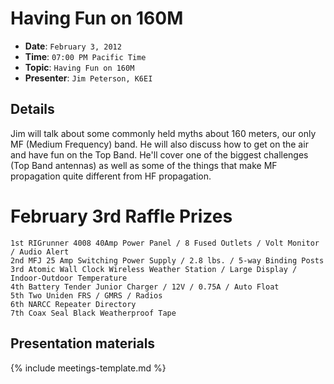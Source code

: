 # Having Fun on 160M

* **Date**: `February 3, 2012`
* **Time**: `07:00 PM Pacific Time`
* **Topic**: `Having Fun on 160M`
* **Presenter**: `Jim Peterson, K6EI`

## Details
Jim will talk about some commonly held myths about 160 meters, our only MF (Medium Frequency) band.  He will also discuss how to get on the air and have fun on the Top Band.  He'll cover one of the biggest challenges (Top Band antennas) as well as some of the things that make MF propagation quite different from HF propagation.

# February 3rd Raffle Prizes

```text
1st RIGrunner 4008 40Amp Power Panel / 8 Fused Outlets / Volt Monitor / Audio Alert
2nd MFJ 25 Amp Switching Power Supply / 2.8 lbs. / 5-way Binding Posts
3rd Atomic Wall Clock Wireless Weather Station / Large Display / Indoor-Outdoor Temperature
4th Battery Tender Junior Charger / 12V / 0.75A / Auto Float
5th Two Uniden FRS / GMRS / Radios
6th NARCC Repeater Directory
7th Coax Seal Black Weatherproof Tape
```

## Presentation materials

{% include meetings-template.md %}

